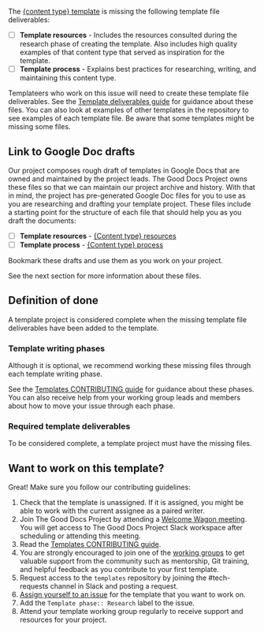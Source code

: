 The [{content type} template](link-to-file) is missing the following template file deliverables:

* [ ] **Template resources** - Includes the resources consulted during the research phase of creating the template. Also includes high quality examples of that content type that served as inspiration for the template.
* [ ] **Template process** - Explains best practices for researching, writing, and maintaining this content type.

Templateers who work on this issue will need to create these template file deliverables. See the [Template deliverables guide](https://gitlab.com/tgdp/templates/-/blob/main/template-deliverables.md) for guidance about these files. You can also look at examples of other templates in the repository to see examples of each template file. Be aware that some templates might be missing some files.

## Link to Google Doc drafts
Our project composes rough draft of templates in Google Docs that are owned and maintained by the project leads. The Good Docs Project owns these files so that we can maintain our project archive and history. With that in mind, the project has pre-generated Google Doc files for you to use as you are researching and drafting your template project. These files include a starting point for the structure of each file that should help you as you draft the documents:

* [ ] **Template resources** - [{Content type} resources](link-to-Google-Doc)
* [ ] **Template process** - [{Content type} process](link-to-Google-Doc)

Bookmark these drafts and use them as you work on your project.

See the next section for more information about these files.

## Definition of done
A template project is considered complete when the missing template file deliverables have been added to the template.

### Template writing phases
Although it is optional, we recommend working these missing files through each template writing phase.

See the [Templates CONTRIBUTING guide](https://gitlab.com/tgdp/templates/-/blob/main/CONTRIBUTING.md) for guidance about these phases. You can also receive help from your working group leads and members about how to move your issue through each phase.

### Required template deliverables
To be considered complete, a template project must have the missing files.

## Want to work on this template?
Great! Make sure you follow our contributing guidelines:

1. Check that the template is unassigned. If it is assigned, you might be able to work with the current assignee as a paired writer.
2. Join The Good Docs Project by attending a [Welcome Wagon meeting](https://thegooddocsproject.dev/welcome/). You will get access to The Good Docs Project Slack workspace after scheduling or attending this meeting.
3. Read the [Templates CONTRIBUTING guide](https://gitlab.com/tgdp/templates/-/blob/main/CONTRIBUTING.md).
4. You are strongly encouraged to join one of the [working groups](https://thegooddocsproject.dev/working-group/) to get valuable support from the community such as mentorship, Git training, and helpful feedback as you contribute to your first template.
5. Request access to the `templates` repository by joining the #tech-requests channel in Slack and posting a request.
6. [Assign yourself to an issue](https://docs.gitlab.com/ee/user/project/issues/managing_issues.html#assignee) for the template that you want to work on.
7. Add the `Template phase:: Research` label to the issue.
8. Attend your template working group regularly to receive support and resources for your project.
